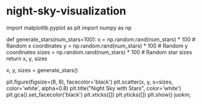 # night-sky-visualization
import matplotlib.pyplot as plt
import numpy as np

def generate_stars(num_stars=100):
    x = np.random.rand(num_stars) * 100  # Random x coordinates
    y = np.random.rand(num_stars) * 100  # Random y coordinates
    sizes = np.random.rand(num_stars) * 100  # Random star sizes
    return x, y, sizes

x, y, sizes = generate_stars()

plt.figure(figsize=(8, 8), facecolor='black')
plt.scatter(x, y, s=sizes, color='white', alpha=0.8)
plt.title("Night Sky with Stars", color='white')
plt.gca().set_facecolor('black')
plt.xticks([])
plt.yticks([])
plt.show()
juokm;
